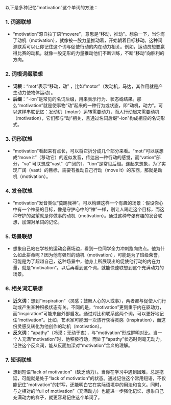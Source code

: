 以下是多种记忆“motivation”这个单词的方法：

### 1. 词源联想
 - “motivation”源自拉丁语“movere”，意思是“移动，推动”。想象一下，当你有了动机（motivation），就像被一股力量推动着，开始朝着目标移动。这种词源联系可以让你记住这个词与促使行动的内在动力相关。例如，运动员想要赢得比赛的动机，就像一股无形的力量推动他们不断训练，不断“移动”向胜利的方向。

### 2. 词根词缀联想
 - **词根**：“mot”表示“移动，动” ，比如“motor”（发动机，马达，其作用就是产生动力使物体运动）。
 - **后缀**：“-ion”是常见的名词后缀，用来表示行为、状态或结果。那么“motivation”就是使事物“动”起来的一种行为或状态，即“动机，动力”。可以这样串联记忆：发动机（motor）运转需要动力，而人行动起来需要动机（motivation），它们都与“动”相关，且通过名词后缀“-ion”构成相应的名词形式。

### 3. 词形联想
 - “motivation”看起来有点长，可以将它拆分成几个部分来看。“moti”可以联想成“move it”（移动它）的近似发音，传达出一种行动的感觉，而“vation”部分，“va” 可联想成“vast”（广阔的），“tion”是常见后缀。连起来想象，为了实现广阔（vast）的目标，需要有推动自己行动（move it）的东西，那就是动机（motivation）。

### 4. 发音联想
 - “motivation”发音类似“莫踢我神”。可以构建这样一个有趣的场景：假设你心中有一个神圣的目标，像是守护心中的“神”一样，别让人踢走这个目标，而这种守护的渴望就是你做事的动机（motivation）。通过这种夸张有趣的发音联想，加深对单词的记忆。

### 5. 场景联想
 - 想象自己站在学校的运动会赛场边，看到一位同学全力冲刺跑向终点。他为什么如此拼命呢？因为他有强烈的动机（motivation），可能是为了班级荣誉，可能是为了超越自己，这种场景中，他身上所展现出的促使他行动的内在力量，就是“motivation”。以后再看到这个词，就能快速联想到这个充满动力的场景。

### 6. 相关词汇联想
 - **近义词**：想到“inspiration”（灵感；鼓舞人心的人或事），两者都与促使人们行动或产生某种积极状态有关。不同的是，“motivation”更侧重于内在驱动力，而“inspiration”可能来自外部启发。通过对比和联系这两个词，可以更好地记住“motivation”。比如，艺术家可能因一次旅行获得灵感（inspiration），而这份灵感又转化为他创作的动机（motivation）。
 - **反义词**：“apathy”（冷漠；无动于衷），与“motivation”形成鲜明对比。当一个人充满“motivation”时，他积极行动，而处于“apathy”状态时则毫无动力。记住这个反义词，能从反面加深对“motivation”含义的理解。

### 7. 短语联想
 - 想到短语“lack of motivation”（缺乏动力）。当你在学习中遇到困难，总是拖延，可能就是处于“lack of motivation”的状态。通过记住这个常用短语，不仅能记住“motivation”的拼写，还能明白它在实际语境中的用法和含义。同时，与之相对的“full of motivation”（充满动力）也能进一步强化记忆，想象自己充满动力的样子，就更容易记住这个单词了。 